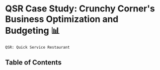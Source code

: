 # QSR Case Study: Crunchy Corner's Business Optimization and Budgeting 📊

```QSR: Quick Service Restaurant```

## Table of Contents
